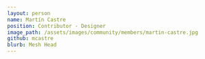 ```yaml
---
layout: person
name: Martín Castre
position: Contributor - Designer
image_path: /assets/images/community/members/martin-castre.jpg
github: mcastre
blurb: Mesh Head
---
```

